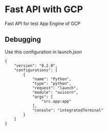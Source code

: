 
# Fast API with GCP

Fast API for test App Engine of GCP

## Debugging

Use this configuration in launch.json

```
{
    "version": "0.2.0",
    "configurations": [
        {
            "name": "Python",
            "type": "python",
            "request": "launch",
            "module": "uvicorn",
            "args": [
                "src.app:app"
            ],
            "console": "integratedTerminal"
        }
    ]
}
```